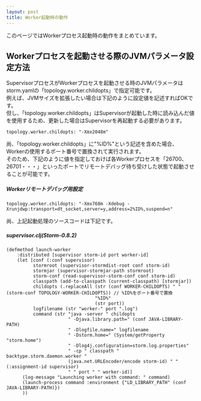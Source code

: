 ```yaml
---
layout: post
title: Worker起動時の動作
---
```


このページではWorkerプロセス起動時の動作をまとめています。

## Workerプロセスを起動させる際のJVMパラメータ設定方法
SupervisorプロセスがWorkerプロセスを起動させる時のJVMパラメータはstorm.yamlの「topology.worker.childopts」で指定可能です。  
例えば、JVMサイズを拡張したい場合は下記のように設定値を記述すればOKです。  
但し、「topology.worker.childopts」はSupervisorが起動した時に読み込んだ値を使用するため、更新した場合はSupervisorを再起動する必要があります。  

    topology.worker.childopts: "-Xmx2048m"

尚、「topology.worker.childopts」に"%ID%"という記述を含めた場合、Workerの使用するポート番号で置換されて実行されます。  
そのため、下記のように値を指定しておけば各Workerプロセスを「26700、26701・・・」といったポートでリモートデバッグ待ち受けした状態で起動させることが可能です。  

##### Workerリモートデバッグ用設定

    topology.worker.childopts: "-Xmx768m -Xdebug -Xrunjdwp:transport=dt_socket,server=y,address=2%ID%,suspend=n"

尚、上記起動処理のソースコードは下記です。

##### supervisor.clj(Storm-0.8.2)

    (defmethod launch-worker
        :distributed [supervisor storm-id port worker-id]
        (let [conf (:conf supervisor)
              stormroot (supervisor-stormdist-root conf storm-id)
              stormjar (supervisor-stormjar-path stormroot)
              storm-conf (read-supervisor-storm-conf conf storm-id)
              classpath (add-to-classpath (current-classpath) [stormjar])
              childopts (.replaceAll (str (conf WORKER-CHILDOPTS) " " (storm-conf TOPOLOGY-WORKER-CHILDOPTS)) // %ID%をポート番号で置換
                                     "%ID%"
                                     (str port))
              logfilename (str "worker-" port ".log")
              command (str "java -server " childopts
                           " -Djava.library.path=" (conf JAVA-LIBRARY-PATH)
                           " -Dlogfile.name=" logfilename
                           " -Dstorm.home=" (System/getProperty "storm.home")
                           " -Dlog4j.configuration=storm.log.properties"
                           " -cp " classpath " backtype.storm.daemon.worker "
                           (java.net.URLEncoder/encode storm-id) " " (:assignment-id supervisor)
                           " " port " " worker-id)]
          (log-message "Launching worker with command: " command)
          (launch-process command :environment {"LD_LIBRARY_PATH" (conf JAVA-LIBRARY-PATH)})
          ))

